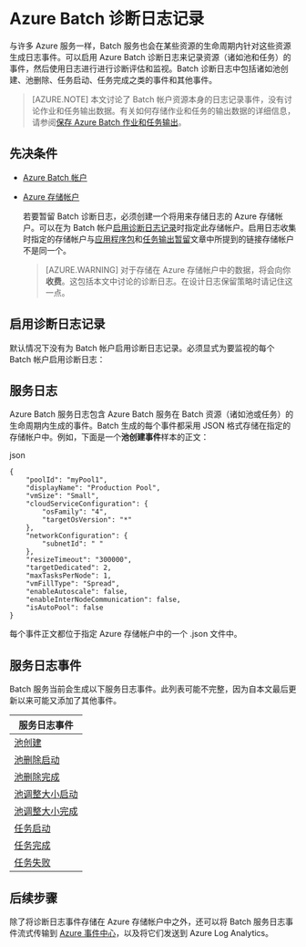 <properties
   pageTitle="Azure Batch 诊断日志记录 | Azure"
   description="记录并分析 Azure Batch 帐户资源（诸如池和任务）的诊断日志事件。"
   services="batch"
   documentationCenter=""
   authors="mmacy"
   manager="timlt"
   editor=""/>  


<tags
   ms.service="batch"
   ms.devlang="na"
   ms.topic="article"
   ms.tgt_pltfrm="multiple"
   ms.workload="big-compute"
   ms.date="10/12/2016"
   wacn.date="11/30/2016"
   ms.author="marsma"/>  


# Azure Batch 诊断日志记录

与许多 Azure 服务一样，Batch 服务也会在某些资源的生命周期内针对这些资源生成日志事件。可以启用 Azure Batch 诊断日志来记录资源（诸如池和任务）的事件，然后使用日志进行进行诊断评估和监视。Batch 诊断日志中包括诸如池创建、池删除、任务启动、任务完成之类的事件和其他事件。

>[AZURE.NOTE] 本文讨论了 Batch 帐户资源本身的日志记录事件，没有讨论作业和任务输出数据。有关如何存储作业和任务的输出数据的详细信息，请参阅[保存 Azure Batch 作业和任务输出](/documentation/articles/batch-task-output/)。

## 先决条件

* [Azure Batch 帐户](/documentation/articles/batch-account-create-portal/)

* [Azure 存储帐户](/documentation/articles/storage-create-storage-account/#create-a-storage-account/)

  若要暂留 Batch 诊断日志，必须创建一个将用来存储日志的 Azure 存储帐户。可以在为 Batch 帐户[启用诊断日志记录](#enable-diagnostic-logging)时指定此存储帐户。启用日志收集时指定的存储帐户与[应用程序包](/documentation/articles/batch-application-packages/)和[任务输出暂留](/documentation/articles/batch-task-output/)文章中所提到的链接存储帐户不是同一个。

  >[AZURE.WARNING] 对于存储在 Azure 存储帐户中的数据，将会向你**收费**。这包括本文中讨论的诊断日志。在设计日志保留策略时请记住这一点。

## 启用诊断日志记录  <a name="enable-diagnostic-logging"></a>

默认情况下没有为 Batch 帐户启用诊断日志记录。必须显式为要监视的每个 Batch 帐户启用诊断日志：

## 服务日志

Azure Batch 服务日志包含 Azure Batch 服务在 Batch 资源（诸如池或任务）的生命周期内生成的事件。Batch 生成的每个事件都采用 JSON 格式存储在指定的存储帐户中。例如，下面是一个**池创建事件**样本的正文：

json

	{
		"poolId": "myPool1",
		"displayName": "Production Pool",
		"vmSize": "Small",
		"cloudServiceConfiguration": {
			"osFamily": "4",
			"targetOsVersion": "*"
		},
		"networkConfiguration": {
			"subnetId": " "
		},
		"resizeTimeout": "300000",
		"targetDedicated": 2,
		"maxTasksPerNode": 1,
		"vmFillType": "Spread",
		"enableAutoscale": false,
		"enableInterNodeCommunication": false,
		"isAutoPool": false
	}


每个事件正文都位于指定 Azure 存储帐户中的一个 .json 文件中。

## 服务日志事件

Batch 服务当前会生成以下服务日志事件。此列表可能不完整，因为自本文最后更新以来可能又添加了其他事件。

| **服务日志事件** |
| ------------------ |
| [池创建][pool_create] |
| [池删除启动][pool_delete_start] |
| [池删除完成][pool_delete_complete] |
| [池调整大小启动][pool_resize_start] |
| [池调整大小完成][pool_resize_complete] |
| [任务启动][task_start] |
| [任务完成][task_complete] |
| [任务失败][task_fail] |

## 后续步骤

除了将诊断日志事件存储在 Azure 存储帐户中之外，还可以将 Batch 服务日志事件流式传输到 [Azure 事件中心](/documentation/articles/event-hubs-what-is-event-hubs/)，以及将它们发送到 Azure Log Analytics。

[pool_create]: https://msdn.microsoft.com/zh-cn/library/azure/mt743615.aspx
[pool_delete_start]: https://msdn.microsoft.com/zh-cn/library/azure/mt743610.aspx
[pool_delete_complete]: https://msdn.microsoft.com/zh-cn/library/azure/mt743618.aspx
[pool_resize_start]: https://msdn.microsoft.com/zh-cn/library/azure/mt743609.aspx
[pool_resize_complete]: https://msdn.microsoft.com/zh-cn/library/azure/mt743608.aspx
[task_start]: https://msdn.microsoft.com/zh-cn/library/azure/mt743616.aspx
[task_complete]: https://msdn.microsoft.com/zh-cn/library/azure/mt743612.aspx
[task_fail]: https://msdn.microsoft.com/zh-cn/library/azure/mt743607.aspx

<!---HONumber=Mooncake_1107_2016-->
